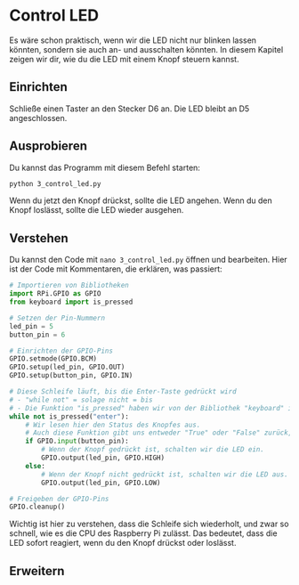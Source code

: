 # Control LED

Es wäre schon praktisch, wenn wir die LED nicht nur blinken lassen könnten, sondern sie auch an- und ausschalten könnten. In diesem Kapitel zeigen wir dir, wie du die LED mit einem Knopf steuern kannst.

## Einrichten

Schließe einen Taster an den Stecker D6 an. Die LED bleibt an D5 angeschlossen.

## Ausprobieren

Du kannst das Programm mit diesem Befehl starten:

```bash
python 3_control_led.py
```

Wenn du jetzt den Knopf drückst, sollte die LED angehen. Wenn du den Knopf loslässt, sollte die LED wieder ausgehen.

## Verstehen

Du kannst den Code mit `nano 3_control_led.py` öffnen und bearbeiten. Hier ist der Code mit Kommentaren, die erklären, was passiert:

```python
# Importieren von Bibliotheken
import RPi.GPIO as GPIO
from keyboard import is_pressed

# Setzen der Pin-Nummern
led_pin = 5
button_pin = 6

# Einrichten der GPIO-Pins
GPIO.setmode(GPIO.BCM)
GPIO.setup(led_pin, GPIO.OUT)
GPIO.setup(button_pin, GPIO.IN)

# Diese Schleife läuft, bis die Enter-Taste gedrückt wird
# - "while not" = solage nicht = bis
# - Die Funktion "is_pressed" haben wir von der Bibliothek "keyboard" importiert. Sie gibt uns "True" (= wahr) zurück, wenn die Taste gedrückt wird und "False" (= falsch), wenn sie nicht gedrückt wird.
while not is_pressed("enter"):
    # Wir lesen hier den Status des Knopfes aus.
    # Auch diese Funktion gibt uns entweder "True" oder "False" zurück, je nachdem, ob der Knopf gedrückt ist oder nicht.
    if GPIO.input(button_pin):
        # Wenn der Knopf gedrückt ist, schalten wir die LED ein.
        GPIO.output(led_pin, GPIO.HIGH)
    else:
        # Wenn der Knopf nicht gedrückt ist, schalten wir die LED aus.
        GPIO.output(led_pin, GPIO.LOW)

# Freigeben der GPIO-Pins
GPIO.cleanup()
```

Wichtig ist hier zu verstehen, dass die Schleife sich wiederholt, und zwar so schnell, wie es die CPU des Raspberry Pi zulässt. Das bedeutet, dass die LED sofort reagiert, wenn du den Knopf drückst oder loslässt.

## Erweitern

